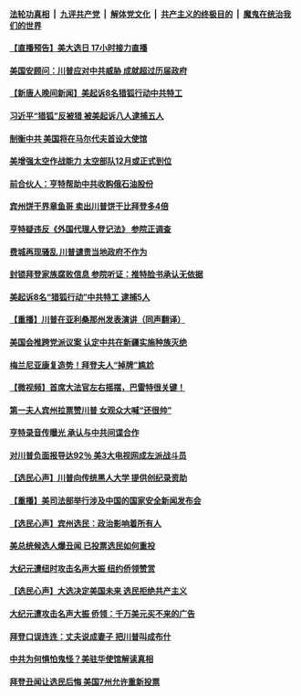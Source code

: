 

####  [法轮功真相](../../../../basic/blob/master/README.md?t=10291531) &nbsp;|&nbsp; [九评共产党](../../../../9ping.md/blob/master/README.md?t=10291531) &nbsp;|&nbsp; [解体党文化](../../../../jtdwh.md/blob/master/README.md?t=10291531)  &nbsp;|&nbsp; [共产主义的终极目的](../../../../gczydzjmd.md/blob/master/README.md?t=10291531) &nbsp;|&nbsp; [魔鬼在统治我们的世界](../../../../mgztzwmdsj.md/blob/master/README.md?t=10291531) 

#### [【直播预告】美大选日 17小时接力直播](../pages/prog203/a102972254.md?t=10291531) 

#### [美国安顾问：川普应对中共威胁 成就超过历届政府](../pages/prog203/a102974343.md?t=10291531) 

#### [【新唐人晚间新闻】美起诉8名猎狐行动中共特工](../pages/prog203/a102974309.md?t=10291531) 

#### [习近平“猎狐”反被猎 被美起诉八人逮捕五人](../pages/prog203/a102974243.md?t=10291531) 

#### [制衡中共 美国将在马尔代夫首设大使馆](../pages/prog203/a102974257.md?t=10291531) 


#### [美增强太空作战能力 太空部队12月或正式到位](../pages/prog203/a102973824.md?t=10291531) 

#### [前合伙人：亨特帮助中共收购俄石油股份](../pages/prog203/a102974045.md?t=10291531) 

#### [宾州饼干界章鱼哥 卖出川普饼干比拜登多4倍](../pages/prog203/a102973423.md?t=10291531) 

#### [亨特疑违反《外国代理人登记法》 参院正调查](../pages/prog203/a102973995.md?t=10291531) 

#### [费城再现骚乱 川普谴责当地政府不作为](../pages/prog203/a102974090.md?t=10291531) 

#### [封锁拜登家族腐败信息 参院听证：推特脸书承认无依据](../pages/prog203/a102974055.md?t=10291531) 

#### [美起诉8名“猎狐行动”中共特工 逮捕5人](../pages/prog203/a102974057.md?t=10291531) 

#### [【重播】川普在亚利桑那州发表演讲（同声翻译）](../pages/prog203/a102974059.md?t=10291531) 

#### [美国会推跨党派议案 认定中共在新疆实施种族灭绝](../pages/prog203/a102973973.md?t=10291531) 

#### [梅兰尼亚康复造势！拜登夫人“掉牌”尴尬](../pages/prog203/a102973982.md?t=10291531) 

#### [【微视频】首席大法官左右摇摆，巴雷特很关键！](../pages/prog203/a102974012.md?t=10291531) 

#### [第一夫人宾州拉票赞川普 女观众大喊“还很帅”](../pages/prog203/a102973815.md?t=10291531) 

#### [亨特录音传曝光 承认与中共间谍合作](../pages/prog203/a102973888.md?t=10291531) 

#### [对川普负面报导达92％ 美3大电视网成左派战斗员](../pages/prog203/a102973820.md?t=10291531) 

#### [【选民心声】川普向传统黑人大学 提供创纪录资助](../pages/prog203/a102973838.md?t=10291531) 

#### [【重播】美司法部举行涉及中国的国家安全新闻发布会](../pages/prog203/a102973856.md?t=10291531) 

#### [【选民心声】宾州选民：政治影响着所有人](../pages/prog203/a102973833.md?t=10291531) 

#### [美总统候选人爆丑闻 已投票选民如何重投](../pages/prog203/a102973831.md?t=10291531) 

#### [大纪元遭纽时攻击名声大振 纽约侨领赞赏](../pages/prog203/a102973812.md?t=10291531) 

#### [【选民心声】大选决定美国未来 选民拒绝共产主义](../pages/prog203/a102973635.md?t=10291531) 

#### [大纪元遭攻击名声大振 侨领：千万美元买不来的广告](../pages/prog203/a102973649.md?t=10291531) 

#### [拜登口误连连：丈夫说成妻子 把川普叫成布什](../pages/prog203/a102973623.md?t=10291531) 

#### [中共为何惧怕鬼怪？美驻华使馆解读真相](../pages/prog203/a102973592.md?t=10291531) 

#### [拜登丑闻让选民后悔 美国7州允许重新投票](../pages/prog203/a102973560.md?t=10291531) 

